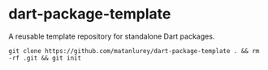# dart-package-template

A reusable template repository for standalone Dart packages.

```shell
git clone https://github.com/matanlurey/dart-package-template . && rm -rf .git && git init
```
